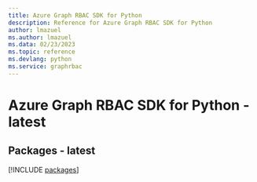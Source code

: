 ```yaml
---
title: Azure Graph RBAC SDK for Python
description: Reference for Azure Graph RBAC SDK for Python
author: lmazuel
ms.author: lmazuel
ms.data: 02/23/2023
ms.topic: reference
ms.devlang: python
ms.service: graphrbac
---
```

# Azure Graph RBAC SDK for Python - latest
## Packages - latest
[!INCLUDE [packages](graph-rbac-index.md)]